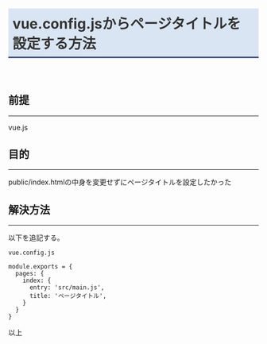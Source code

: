 # vue.config.jsからページタイトルを設定する方法
　

## 前提
***

vue.js

## 目的
***

public/index.htmlの中身を変更せずにページタイトルを設定したかった

## 解決方法
***

以下を追記する。

```
vue.config.js

module.exports = {
  pages: {
    index: {
      entry: 'src/main.js',
      title: 'ページタイトル',
    }
  }
}
```

以上

<style>
img {
    border: 5px solid green;
    max-width: 100%;
}

h1 {
    padding: 0.3em;
    color: #333;
    background: #dae5f3;
    border-bottom: solid 3px #455586;
}

</style>